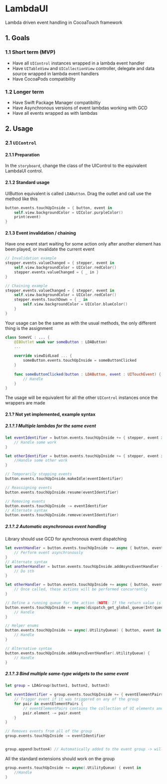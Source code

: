 # LambdaUI

Lambda driven event handling in CocoaTouch framework

## 1. Goals

### 1.1 Short term (MVP)
- Have all `UIControl` instances wrapped in a lambda event handler
- Have `UITableView` and `UICollectionView` controller, delegate and data source wrapped in lambda event handlers
- Have CocoaPods compatibility

### 1.2 Longer term
- Have Swift Package Manager compatibiltiy
- Have Asynchronous versions of event lambdas working with GCD
- Have all events wrapped as with lambdas

## 2. Usage

### 2.1 `UIControl`

#### 2.1.1 Preparation

In the `storyboard`, change the class of the UIControl to the equivalent LambdaUI control.

#### 2.1.2 Standard usage

UIButton equivalent is called `LDAButton`. Drag the outlet and call use the method like this

```swift
button.events.touchUpInside = { button, event in
    self.view.backgroundColor = UIColor.purpleColor()
    print(event)
}
```

#### 2.1.3 Event invalidation / chaining

Have one event start waiting for some action only after another element has been played, or invalidate the current event 

```swift
// Invalidation example
stepper.events.valueChanged = { stepper, event in 
    self.view.backgroundColor = UIColor.redColor()
    stepper.events.valueChanged = { _ in }
}
```

```swift
// Chaining example
stepper.events.valueChanged = { stepper, event in
    self.view.backgroundColor = UIColor.redColor()
    stepper.events.touchDown = { _ in
        self.view.backgroundColor = UIColor.blueColor()
    }
}
```

Your usage can be the same as with the usual methods, the only different thing is the assignment

```swift
class SomeVC : ... {
    @IBOutlet weak var someButton : LDAButton!
    ...
    
    override viewDidLoad ... {
        someButton.events.touchUpInside = someButtonClicked
    }
    
    func someButtonClicked(button : LDAButton, event : UITouchEvent) {
        // Handle
    }
}
```
The usage will be equivalent for all the other `UIControl` instances once the wrappers are made

#### 2.1.? Not yet implemented, example syntax

##### 2.1.?.1 Multiple lambdas for the same event

```swift
let eventIdentifier = button.events.touchUpInside += { stepper, event in 
    // Handle some work
}

let otherIdentifier = button.events.touchUpInside += { stepper, event in
    //Handle some other work
}

// Temporarily stopping events
button.events.touchUpInside.makeIdle(eventIdentifier)

// Reassigning events
button.events.touchUpInside.resume(eventIdentifier)

// Removing events
button.events.touchUpInside -= eventIdentifier
// Alternate syntax
button.events.touchUpInside.remove(eventIdentifier)
```

##### 2.1.?.2 Automatic asynchronous event handling

Library should use GCD for aynchronous event dispatching

```swift
let eventHandler = button.events.touchUpInside += async { button, event in
    // Perform event asynchronously
}
// Alternate syntax
let anotherHandler = button.events.touchUpInside.addAsyncEventHandler { button, event in
    // Do sth
}

let otherHandler = button.events.touchUpInside += async { button, event in
    // Once called, these actions will be performed concurrently
}

// Define a running queue for the action (NOTE: If the return value is ignored is ommited, you cannot control the event)
button.events.touchUpInside += async(dispatch_get_global_queue(Int(queueName)) { button, event
    // Handle
}

// Helper enums
button.events.touchUpInside += async(.UtilityQueue) { button, event in
    // Handle
}

// Alternative syntax
button.events.touchUpInside.addAsyncEventHandler(.UtilityQueue) {
    // Handle
}
```

##### 2.1.?.3 Bind multiple same-type widgets to the same event

```swift
let group = LDAGroup(button1, button2, button3)

let eventIdentifier = group.events.touchUpInside += { eventElementPairs, event in
    // Trigger event if it was triggered on any of the group
    for pair in eventElementPairs {
        // eventElementPairs contains the collection of UI elements and the event identifiers this event created
        pair.element -= pair.event
    }
}

// Removes events from all of the group
group.events.touchUpInside -= eventIdentifier


group.append(button4) // Automatically added to the event group -> will perform the same event the next time it is triggered

```

All the standard extensions should work on the group

```swift
group.events.touchUpInside += async(.UtilityQueue) { event in 
    //Handle
}
```

